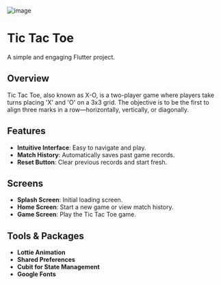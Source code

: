 ![image](https://github.com/user-attachments/assets/c87e1d69-6065-44c2-bf7c-8c50e7f7d09c)
# Tic Tac Toe

A simple and engaging Flutter project.

## Overview

Tic Tac Toe, also known as X-O, is a two-player game where players take turns placing 'X' and 'O' on a 3x3 grid. The objective is to be the first to align three marks in a row—horizontally, vertically, or diagonally.

## Features
- **Intuitive Interface**: Easy to navigate and play.
- **Match History**: Automatically saves past game records.
- **Reset Button**: Clear previous records and start fresh.

## Screens
- **Splash Screen**: Initial loading screen.
- **Home Screen**: Start a new game or view match history.
- **Game Screen**: Play the Tic Tac Toe game.

## Tools & Packages
- **Lottie Animation**
- **Shared Preferences**
- **Cubit for State Management**
- **Google Fonts**


